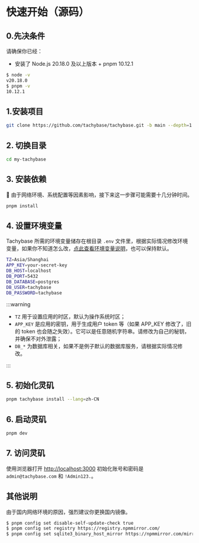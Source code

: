 # 快速开始（源码）

## 0.先决条件
 请确保你已经：

- 安装了 Node.js 20.18.0 及以上版本 + pnpm 10.12.1 

 ```bash
$ node -v 
v20.18.0
$ pnpm -v
10.12.1
 ```

## 1.安装项目

```bash
git clone https://github.com/tachybase/tachybase.git -b main --depth=1 my-tachybase
```

## 2. 切换目录

```bash
cd my-tachybase
```

## 3. 安装依赖

📢 由于网络环境、系统配置等因素影响，接下来这一步骤可能需要十几分钟时间。

```bash
pnpm install
```

## 4. 设置环境变量

Tachybase 所需的环境变量储存在根目录 `.env` 文件里，根据实际情况修改环境变量，如果你不知道怎么改，[点此查看环境变量说明](../env.md)，也可以保持默认。

```bash
TZ=Asia/Shanghai
APP_KEY=your-secret-key
DB_HOST=localhost
DB_PORT=5432
DB_DATABASE=postgres
DB_USER=tachybase
DB_PASSWORD=tachybase
```

:::warning

  - `TZ` 用于设置应用的时区，默认为操作系统时区；
  - `APP_KEY` 是应用的密钥，用于生成用户 token 等（如果 APP_KEY 修改了，旧的 token 也会随之失效）。它可以是任意随机字符串。请修改为自己的秘钥，并确保不对外泄露；
  - `DB_*` 为数据库相关，如果不是例子默认的数据库服务，请根据实际情况修改。

::: 

## 5. 初始化灵矶

```bash
pnpm tachybase install --lang=zh-CN
```
## 6. 启动灵矶

```bash
pnpm dev
```

## 7. 访问灵矶

使用浏览器打开 [http://localhost:3000](http://localhost:3000) 初始化账号和密码是 `admin@tachybase.com` 和 `!Admin123.`。


## 其他说明

由于国内网络环境的原因，强烈建议你更换国内镜像。

```bash
$ pnpm config set disable-self-update-check true
$ pnpm config set registry https://registry.npmmirror.com/
$ pnpm config set sqlite3_binary_host_mirror https://npmmirror.com/mirrors/sqlite3/
```
